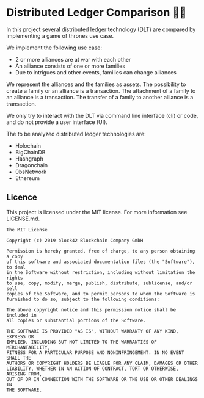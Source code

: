 # Distributed Ledger Comparison 🍎🍐

In this project several distributed ledger technology (DLT) are compared by implementing a game of thrones use case.

We implement the following use case:
* 2 or more alliances are at war with each other
* An alliance consists of one or more families
* Due to intrigues and other events, families can change alliances

We represent the alliances and the families as assets.
The possibility to create a family or an alliance is a transaction.
The attachment of a family to an alliance is a transaction.
The transfer of a family to another alliance is a transaction.

We only try to interact with the DLT via command line interface (cli) or code, and do not provide a user interface (UI).

The to be analyzed distributed ledger technologies are:
* Holochain
* BigChainDB
* Hashgraph
* Dragonchain
* 0bsNetwork
* Ethereum

## Licence

This project is licensed under the MIT license. For more information see LICENSE.md.

```
The MIT License

Copyright (c) 2019 block42 Blockchain Company GmbH

Permission is hereby granted, free of charge, to any person obtaining a copy
of this software and associated documentation files (the "Software"), to deal
in the Software without restriction, including without limitation the rights
to use, copy, modify, merge, publish, distribute, sublicense, and/or sell
copies of the Software, and to permit persons to whom the Software is
furnished to do so, subject to the following conditions:

The above copyright notice and this permission notice shall be included in
all copies or substantial portions of the Software.

THE SOFTWARE IS PROVIDED "AS IS", WITHOUT WARRANTY OF ANY KIND, EXPRESS OR
IMPLIED, INCLUDING BUT NOT LIMITED TO THE WARRANTIES OF MERCHANTABILITY,
FITNESS FOR A PARTICULAR PURPOSE AND NONINFRINGEMENT. IN NO EVENT SHALL THE
AUTHORS OR COPYRIGHT HOLDERS BE LIABLE FOR ANY CLAIM, DAMAGES OR OTHER
LIABILITY, WHETHER IN AN ACTION OF CONTRACT, TORT OR OTHERWISE, ARISING FROM,
OUT OF OR IN CONNECTION WITH THE SOFTWARE OR THE USE OR OTHER DEALINGS IN
THE SOFTWARE.
```

